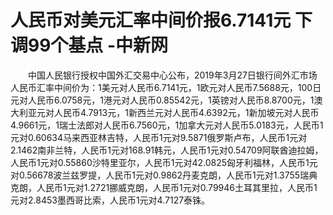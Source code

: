 # 人民币对美元汇率中间价报6.7141元 下调99个基点 -中新网

　　中国人民银行授权中国外汇交易中心公布，2019年3月27日银行间外汇市场人民币汇率中间价为：1美元对人民币6.7141元，1欧元对人民币7.5688元，100日元对人民币6.0758元，1港元对人民币0.85542元，1英镑对人民币8.8700元，1澳大利亚元对人民币4.7913元，1新西兰元对人民币4.6392元，1新加坡元对人民币4.9661元，1瑞士法郎对人民币6.7560元，1加拿大元对人民币5.0183元，人民币1元对0.60634马来西亚林吉特，人民币1元对9.5871俄罗斯卢布，人民币1元对2.1462南非兰特，人民币1元对168.91韩元，人民币1元对0.54709阿联酋迪拉姆，人民币1元对0.55860沙特里亚尔，人民币1元对42.0825匈牙利福林，人民币1元对0.56678波兰兹罗提，人民币1元对0.9862丹麦克朗，人民币1元对1.3755瑞典克朗，人民币1元对1.2721挪威克朗，人民币1元对0.79946土耳其里拉，人民币1元对2.8453墨西哥比索，人民币1元对4.7127泰铢。
